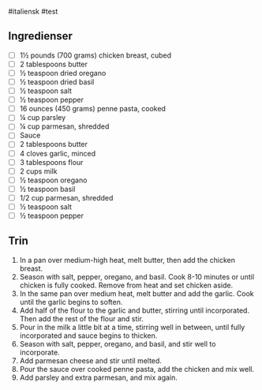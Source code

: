 #italiensk #test

## Ingredienser
- [ ] 1½ pounds (700 grams) chicken breast, cubed
- [ ] 2 tablespoons butter
- [ ] ½ teaspoon dried oregano
- [ ] ½ teaspoon dried basil
- [ ] ½ teaspoon salt
- [ ] ½ teaspoon pepper
- [ ] 16 ounces (450 grams) penne pasta, cooked
- [ ] ¼ cup parsley
- [ ] ¼ cup parmesan, shredded
- [ ] Sauce
- [ ] 2 tablespoons butter
- [ ] 4 cloves garlic, minced
- [ ] 3 tablespoons flour
- [ ] 2 cups milk
- [ ] ½ teaspoon oregano
- [ ] ½ teaspoon basil
- [ ] 1/2 cup parmesan, shredded
- [ ] ½ teaspoon salt
- [ ] ½ teaspoon pepper

## Trin
1. In a pan over medium-high heat, melt butter, then add the chicken breast.
2. Season with salt, pepper, oregano, and basil. Cook 8-10 minutes or until chicken is fully cooked. Remove from heat and set chicken aside.
3. In the same pan over medium heat, melt butter and add the garlic. Cook until the garlic begins to soften.
4. Add half of the flour to the garlic and butter, stirring until incorporated. Then add the rest of the flour and stir.
5. Pour in the milk a little bit at a time, stirring well in between, until fully incorporated and sauce begins to thicken.
6. Season with salt, pepper, oregano, and basil, and stir well to incorporate.
7. Add parmesan cheese and stir until melted.
8. Pour the sauce over cooked penne pasta, add the chicken and mix well.
9. Add parsley and extra parmesan, and mix again.